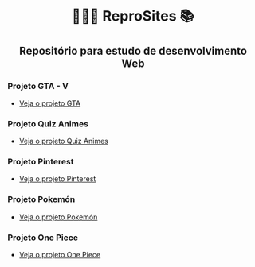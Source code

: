 <h1 align="center">👨🏼‍💻 ReproSites 📚</h1>

<h2 align="center">Repositório para estudo de desenvolvimento Web</h3>

### Projeto GTA - V
+ <a href="https://gabrielygor.github.io/ReproSites/Dev-em-Dobro/projeto-site-gta/index.html" target="_blank">Veja o projeto GTA</a>



### Projeto Quiz Animes
+ <a href="https://gabrielygor.github.io/ReproSites/Rocketseat/Projeto-Quiz/index.html" target="_blank">Veja o projeto Quiz Animes</a>



### Projeto Pinterest
+ <a href="https://gabrielygor.github.io/ReproSites/Rocketseat/Pinterest/index.html" target="_blank"> Veja o projeto Pinterest</a>



### Projeto Pokemón
+ <a href="https://gabrielygor.github.io/ReproSites/Dev-em-Dobro/projeto-pokemon/index.html" target="_blank"> Veja o projeto Pokemón</a>


### Projeto One Piece
+ <a href="https://gabrielygor.github.io/ReproSites/Dev-em-Dobro/projeto-one-piece/index.html" target="_blank"> Veja o projeto One Piece</a>


